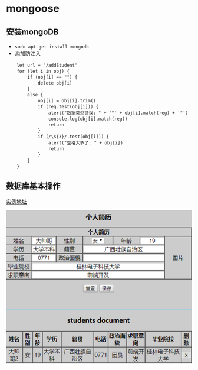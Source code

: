 # mongoose
## 安装mongoDB
* `sudo apt-get install mongodb`
* 添加防注入

```    let reg = /<|>|%|\\|"|=|'|{|}|!|\?|\(|\)|\*/;
    let url = "/addStudent"
    for (let i in obj) {
        if (obj[i] == "") {
            delete obj[i]
        }
        else {
            obj[i] = obj[i].trim()
            if (reg.test(obj[i])) {
                alert("数据类型错误: " + '"' + obj[i].match(reg) + '"')
                console.log(obj[i].match(reg))
                return
            }
            if (/\s{3}/.test(obj[i])) {
                alert("空格太多了: " + obj[i])
                return
            }
        }
    }
```

## 数据库基本操作
[实例地址](http:182.254.195.126:8989)

![](static/images/home.png)
